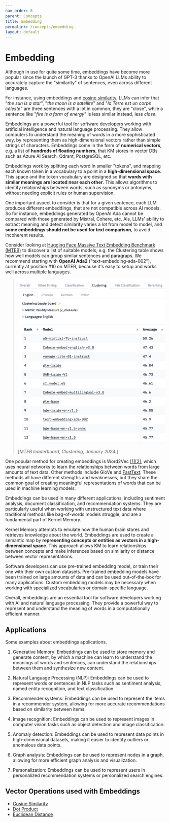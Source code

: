 ```yaml
---
nav_order: 6
parent: Concepts
title: Embedding
permalink: /concepts/embedding
layout: default
---
```

# Embedding

Although in use for quite some time, embeddings have become more popular since the
launch of GPT-3 thanks to OpenAI LLMs ability to accurately capture the "similarity"
of sentences, even across different languages.

For instance, using embeddings and [cosine similarity](cosine-similarity), LLMs can infer that
"*the sun is a star*", "*the moon is a satellite*" and "*la Terre est un corps céleste*"
are three sentences with a lot in common, they are "close", while a sentence like
"*fire is a form of energy*" is less similar instead, less _close_.

Embeddings are a powerful tool for software developers working with artificial intelligence
and natural language processing. They allow computers to understand the meaning of
words in a more sophisticated way, by representing them as high-dimensional vectors
rather than simple strings of characters. Embeddings come in the form of **numerical
vectors**, e.g. a list of **hundreds of floating numbers**, that KM stores in vector DBs
such as Azure AI Search, Qdrant, PostgreSQL, etc.

Embeddings work by splitting each word in smaller "tokens", and mapping each known token 
in a vocabulary to a point in a **high-dimensional space**.
This space and the token vocabulary are designed so that **words with similar meanings are
located near each other**.
This allows algorithms to identify relationships between words, such as synonyms or antonyms,
without needing explicit rules or human supervision.

One important aspect to consider is that for a given sentence, each LLM produces different
embeddings, that are not compatible across AI models. So for instance, embeddings generated
by OpenAI Ada cannot be compared with those generated by Mistral, Cohere, etc.
Als, LLMs' ability to extract meaning and detect similarity varies a lot from model to model,
and **some embeddings should not be used for text comparison**, to avoid incoherent results.

Consider looking at [Hugging Face Massive Text Embedding Benchmark (MTEB)](https://huggingface.co/spaces/mteb/leaderboard)
to discover a list of suitable models, e.g. the Clustering table shows how well models
can group similar sentences and paragraps. We recommend starting with **OpenAI Ada2** ("text-embedding-ada-002"), 
currently at position #10 on MTEB, because it's easy to setup and works well across multiple
languages. 

> ![img.png](img.png)
>
> [_MTEB leaderboard, Clustering, January 2024._]

One popular method for creating embeddings is
Word2Vec [[1]](https://arxiv.org/abs/1301.3781)[[2]](https://arxiv.org/abs/1310.4546),
which uses neural networks to learn the relationships between words from large amounts
of text data. Other methods include GloVe and
[FastText](https://research.facebook.com/downloads/fasttext/). These methods
all have different strengths and weaknesses, but they share the common goal of creating
meaningful representations of words that can be used in machine learning models.

Embeddings can be used in many different applications, including sentiment analysis,
document classification, and recommendation systems. They are particularly useful
when working with unstructured text data where traditional methods like bag-of-words
models struggle, and are a fundamental part of Kernel Memory.

Kernel Memory attempts to emulate how the human brain stores and retrieves knowledge about
the world. Embeddings are used to create a semantic map by **representing concepts
or entities as vectors in a high-dimensional space**. This approach allows KM
to learn relationships between concepts and make inferences based on similarity or
distance between vector representations.

Software developers can use pre-trained embedding model, or train their one with their
own custom datasets. Pre-trained embedding models have been trained on large amounts
of data and can be used out-of-the-box for many applications. Custom embedding models
may be necessary when working with specialized vocabularies or domain-specific language.

Overall, embeddings are an essential tool for software developers working with AI
and natural language processing. They provide a powerful way to represent and understand
the meaning of words in a computationally efficient manner.

## Applications

Some examples about embeddings applications.

1. Generative Memory: Embeddings can be used to store memory and generate content,
   by which a machine can learn to understand the meanings of words and sentences,
   can understand the relationships between them and synthesize new content.

2. Natural Language Processing (NLP): Embeddings can be used to represent words or
   sentences in NLP tasks such as sentiment analysis, named entity recognition, and
   text classification.

3. Recommender systems: Embeddings can be used to represent the items in a recommender
   system, allowing for more accurate recommendations based on similarity between items.

4. Image recognition: Embeddings can be used to represent images in computer vision
   tasks such as object detection and image classification.

5. Anomaly detection: Embeddings can be used to represent data points in high-dimensional
   datasets, making it easier to identify outliers or anomalous data points.

6. Graph analysis: Embeddings can be used to represent nodes in a graph, allowing
   for more efficient graph analysis and visualization.

7. Personalization: Embeddings can be used to represent users in personalized recommendation
   systems or personalized search engines.

## Vector Operations used with Embeddings

 - [Cosine Similarity](cosine-similarity)
 - [Dot Product](dot-product)
 - [Euclidean Distance](euclidean-distance)
